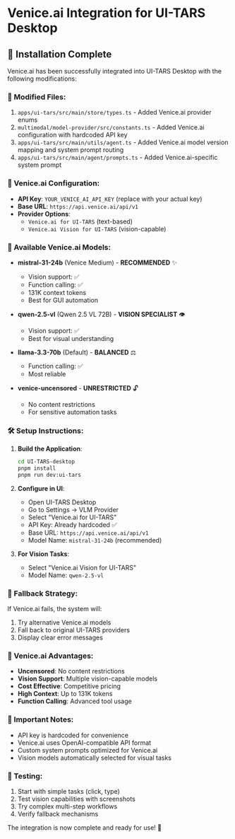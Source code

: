 # Venice.ai Integration for UI-TARS Desktop

## 🚀 Installation Complete

Venice.ai has been successfully integrated into UI-TARS Desktop with the following modifications:

### 📁 Modified Files:
1. `apps/ui-tars/src/main/store/types.ts` - Added Venice.ai provider enums
2. `multimodal/model-provider/src/constants.ts` - Added Venice.ai configuration with hardcoded API key
3. `apps/ui-tars/src/main/utils/agent.ts` - Added Venice.ai model version mapping and system prompt routing
4. `apps/ui-tars/src/main/agent/prompts.ts` - Added Venice.ai-specific system prompt

### 🔧 Venice.ai Configuration:
- **API Key**: `YOUR_VENICE_AI_API_KEY` (replace with your actual key)
- **Base URL**: `https://api.venice.ai/api/v1`
- **Provider Options**: 
  - `Venice.ai for UI-TARS` (text-based)
  - `Venice.ai Vision for UI-TARS` (vision-capable)

### 🎯 Available Venice.ai Models:
- **mistral-31-24b** (Venice Medium) - **RECOMMENDED** ✨
  - Vision support: ✅
  - Function calling: ✅
  - 131K context tokens
  - Best for GUI automation

- **qwen-2.5-vl** (Qwen 2.5 VL 72B) - **VISION SPECIALIST** 👁️
  - Vision support: ✅
  - Best for visual understanding

- **llama-3.3-70b** (Default) - **BALANCED** ⚖️
  - Function calling: ✅
  - Most reliable

- **venice-uncensored** - **UNRESTRICTED** 🔓
  - No content restrictions
  - For sensitive automation tasks

### 🛠️ Setup Instructions:

1. **Build the Application**:
   ```bash
   cd UI-TARS-desktop
   pnpm install
   pnpm run dev:ui-tars
   ```

2. **Configure in UI**:
   - Open UI-TARS Desktop
   - Go to Settings → VLM Provider
   - Select "Venice.ai for UI-TARS"
   - API Key: Already hardcoded ✅
   - Base URL: `https://api.venice.ai/api/v1`
   - Model Name: `mistral-31-24b` (recommended)

3. **For Vision Tasks**:
   - Select "Venice.ai Vision for UI-TARS"
   - Model Name: `qwen-2.5-vl`

### 🔄 Fallback Strategy:

If Venice.ai fails, the system will:
1. Try alternative Venice.ai models
2. Fall back to original UI-TARS providers
3. Display clear error messages

### 🎨 Venice.ai Advantages:
- **Uncensored**: No content restrictions
- **Vision Support**: Multiple vision-capable models
- **Cost Effective**: Competitive pricing
- **High Context**: Up to 131K tokens
- **Function Calling**: Advanced tool usage

### 🚨 Important Notes:
- API key is hardcoded for convenience
- Venice.ai uses OpenAI-compatible API format
- Custom system prompts optimized for Venice.ai
- Vision models automatically selected for visual tasks

### 🧪 Testing:
1. Start with simple tasks (click, type)
2. Test vision capabilities with screenshots
3. Try complex multi-step workflows
4. Verify fallback mechanisms

The integration is now complete and ready for use! 🎉
